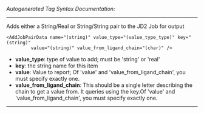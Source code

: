 _Autogenerated Tag Syntax Documentation:_

---
Adds either a String/Real or String/String pair to the JD2 Job for output

```
<AddJobPairData name="(string)" value_type="(value_type_type)" key="(string)"
         value="(string)" value_from_ligand_chain="(char)" />
```

-   **value_type**: type of value to add; must be 'string' or 'real'
-   **key**: the string name for this item
-   **value**: Value to report; Of 'value' and 'value_from_ligand_chain', you must specify exactly one.
-   **value_from_ligand_chain**: This should be a single letter describing the chain to get a value from.  It queries using the key.Of 'value' and 'value_from_ligand_chain', you must specify exactly one.

---
